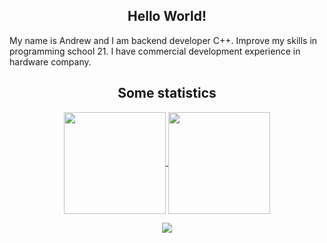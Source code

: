 <h2 align="center"> Hello World! </h2>

My name is Andrew and I am backend developer C++. Improve my skills in programming school 21. I have commercial development experience in hardware company. 

<h2 align="center"> Some statistics </h2>

 <p align="center">
<a href="https://github.com/github-readme-stats">
  <img align="center" src="https://github-readme-stats.vercel.app/api/top-langs/?username=addaclic&hide=TeX&layout=compact&theme=nightowl&background=000000" height="163"/>
</a>
<a href="https://github.com/anuraghazra/convoychat">
  <img align="center" src="https://github-readme-stats.vercel.app/api?username=addaclic&count_private=true&show_icons=true&include_all_commits=true&theme=nightowl" height="163" />
</a>
</p>

<p align="center" > <img src="https://komarev.com/ghpvc/?username=addaclic&label=PROFILE+VIEWS&color=blueviolet&style=for-the-badge" /> </p>

<!--
**addaclic/addaclic** is a ✨ _special_ ✨ repository because its `README.md` (this file) appears on your GitHub profile.

Here are some ideas to get you started:

- 🔭 I’m currently working on ...
- 🌱 I’m currently learning ...
- 👯 I’m looking to collaborate on ...
- 🤔 I’m looking for help with ...
- 💬 Ask me about ...
- 📫 How to reach me: ...
- 😄 Pronouns: ...
- ⚡ Fun fact: ...
-->
